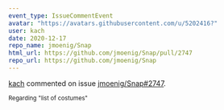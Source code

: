 ```yaml
---
event_type: IssueCommentEvent
avatar: "https://avatars.githubusercontent.com/u/5202416?"
user: kach
date: 2020-12-17
repo_name: jmoenig/Snap
html_url: https://github.com/jmoenig/Snap/pull/2747
repo_url: https://github.com/jmoenig/Snap
---
```


<a href='https://github.com/kach' target='_blank'>kach</a> commented on issue <a href='https://github.com/jmoenig/Snap/pull/2747' target='_blank'>jmoenig/Snap#2747</a>.

<small>Regarding "list of costumes" 